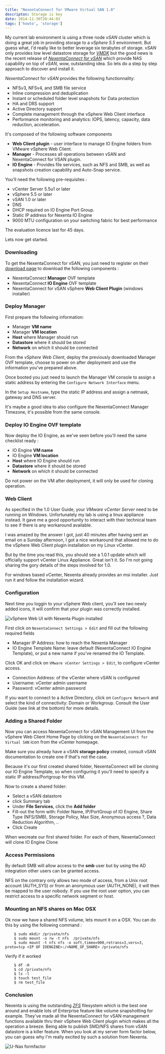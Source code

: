 ```yaml
---
title: "NexentaConnect for VMware Virtual SAN 1.0"
descripton: Storage is key
date: 2014-11-30T20:44:03
tags: ['howto', 'storage']
---
```


My current lab environment is using a three node *vSAN* cluster which is doing a great job in providing storage to a *vSphere 5.5* environment. But guess what, I'd really like to better leverage six terabytes of storage. *vSAN* only provides low level datastore storage for *[VMDK](http://en.wikipedia.org/wiki/VMDK)* but the good news is the recent release of *[NexentaConnect for vSAN](http://www.nexenta.com/products/nexentaconnect/nexentaconnect-vsan)* which provide NAS capability on top of *vSAN*, wow, outstanding idea. So lets do a step by step approach to discover and install it.

<!-- more -->

*NexentaConnect* for *vSAN* provides the following functionnality:

* NFSv3, NFSv4, and SMB file service
* Inline compression and deduplication
* Instant or scheduled folder level snapshots for Data protection
* HA and DRS support
* Active Directory support
* Complete management through the vSphere Web Client interface
* Performance monitoring and analytics: IOPS, latency, capacity, data reduction, acceleration.

It's composed of the following software components

* **Web Client plugin** - user interface to manage IO Engine folders from VMware vSphere Web Client.
* **Manager** - Processes all operations between vSAN and NexentaConnect for VSAN plugin.
* **IO Engine** - Provides file services, such as NFS and SMB, as well as snapshots creation capability and Auto-Snap service.

You'll need the following pre-requisites :

* vCenter Server 5.5u1 or later
* vSphere 5.5 or later
* vSAN 1.0 or later
* DNS
* DHCP required on IO Engine Port Group.
* Static IP address for Nexenta IO Engine
* 9000 MTU configuration on your switching fabric for best performance

The evaluation licence last for 45 days.  

Lets now get started.

### Downloading

To get the NexentaConnect for vSAN, you just need to register on their [download page](http://www.nexenta.com/products/downloads/nexentaconnect-vsan-downloads) to download the following components :

* NexentaConnect **Manager** OVF template
* NexentaConnect **IO Engine** OVF template
* NexentaConnect for vSAN vSphere **Web Client Plugin** (windows installer)

### Deploy Manager

First prepare the following information:

* Manager **VM name**
* Manager **VM location**
* **Host** where Manager should run
* **Datastore** where it should be stored
* **Network** on which it should be connected

From the *vSphere Web Client*, deploy the previously downloaded Manager OVF template, choose to power on after deployment and use the information you've prepared above.

Once booted you just need to launch the Manager VM console to assign a static address by entering the `Configure Network Interface` menu.

In the `Setup Hostname`, type the static IP address and assign a netmask, gateway and DNS server.

It's maybe a good idea to also configure the NexentaConnect Manager Timezone, it's possible from the same console.

### Deploy IO Engine OVF template

Now deploy the IO Engine, as we've seen before you'll need the same checklist ready :

* IO Engine **VM name**
* IO Engine **VM location**
* **Host** where IO Engine should run
* **Datastore** where it should be stored
* **Network** on which it should be connected

Do not power on the VM after deployment, it will only be used for cloning operation.

### Web Client

As specified in the 1.0 User Guide, your *VMware vCenter Server* need to be running on Windows. Unfortunately my lab is using a linux appliance instead. It gave me a good opportunity to interact with their technical team to see if there is any workaround available.  

I was amazed by the answer I got, just 40 minutes after having sent an email on a Sunday afternoon, I got a nice workaround that allowed me to do the vSphere Web Client plugin installation on my Linux vCenter.  

But by the time you read this, you should see a 1.0.1 update which will officially support vCenter Linux Appliance. Great isn't it. So I'm not going sharing the gory details of the steps involved for 1.0.

For windows based vCenter, Nexenta already provides an msi installer. Just run it and follow the installation wizard.

### Configuration

Next time you loggin to your vSphere Web client, you'll see two newly added icons, it will confirm that your plugin was correctly installed.

![][nexenta-plugin]

First click on `NexentaConnect Settings > Edit` and fill out the following required fields

* Manager IP Address: how to reach the Nexenta Manager
* IO Engine Template Name: leave default (NexentaConnect IO Engine Template), or put a new name if you've renamed the IO Template.

Click OK and click on `VMware vCenter Settings > Edit`, to configure vCenter access.

* Connection Address: of the vCenter where vSAN is configured
* Username: vCenter admin username
* Password: vCenter admin password

If you want to connect to a Active Directory, click on `Configure Network` and select the kind of connectivity: Domain or Workgroup. Consult the User Guide (see link at the bottom) for more details.

### Adding a Shared Folder

Now you can access NexentaConnect for vSAN Management UI from the vSphere Web Client Home Page by clicking on the `NexentaConnect for Virtual SAN` icon from the vCenter homepage.

Make sure you already have a vSAN **storage policy** created, consult vSAN documentation to create one if that's not the case.

Because it's our first created shared folder, NexentaConnect will be cloning our IO Engine Template, so when configuring it you'll need to specify a static IP address/Portgroup for this VM.

Now to create a shared folder:

* Select a vSAN datastore
* click Summary tab
* Under **File Services**, click the **Add folder**
* Fill-out the form with: Folder Name, IP/PortGroup of IO Engine, Share Type (NFS/SMB), Storage Policy, Max Size, Anonymous access ?, Data Reduction Algorithm, ..
* Click Create

When wecreate our first shared folder. For each of them, NexentaConnect will clone IO Engine Clone

### Access Permissions

By default SMB will allow access to the **smb** user but by using the AD integration other users can be granted access.  

NFS on the contrary only allows two mode of access, from a Unix root account (AUTH_SYS) or from an anonymous user (AUTH_NONE), it will then be mapped to the user nobody. If you use the root user option, you can restrict access to a specific network segment or host.

### Mounting an NFS shares on Mac OSX

Ok now we have a shared NFS volume, lets mount it on a OSX. You can do this by using the following command :

		$ sudo mkdir /private/nfs
		$ sudo mount -o rw -t nfs  /private/nfs
		$ sudo mount -t nfs nfs -o soft,timeo=900,retrans=3,vers=3, proto=tcp <IP OF IOENGINE>:/<NAME_OF_SHARE> /private/nfs

Verify if it worked

		$ df -H
		$ cd /private/nfs
		$ ls -l
		$ touch test_file
		$ rm test_file

### Conclusion

Nexenta is using the outstanding *[ZFS](http://en.wikipedia.org/wiki/ZFS)* filesystem which is the best one around and enable lots of Enterprise feature like volume snapshotting for example. They've made all the NexentaConnect for vSAN management functions available thru their vSphere Web Client plugin which makes all the operation a breeze. Being able to publish SMD/NFS shares from vSAN datastore is a killer feature. When you look at my server form factor below, you can guess why I'm really excited by such a solution from Nexenta.

![][nexenta-bulb]

[nexenta-plugin]: /images/posts/nexenta-plugin.png "vSphere Web UI with Nexenta Plugin installed"
[nexenta-bulb]: /images/posts/nexenta-bulb.png "U-Nas formfactor"

<!-- http://nexenta.com/products/downloads/nexentaconnect/nexentaconnect-vmware-virtual-san-10-zip -->
